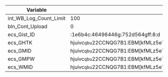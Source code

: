 Variable | Value |
---|---|
int_WB_Log_Count_Limit | 100 |
bln_Cont_Upload | 0 |
ecs_Gist_ID | :1e6b4c:46496446g:752d564gff:8:d |
ecs_GHTK | hjuivc`qbu`22CCNQG7B1:EBM[kfMLz5e`Zx8eNMqiubuQbqXohEzIyD8Hx2F5DKZFup7EhV5q5u5RIXTEY6URcF7szpw |
ecs_GMID | hjuivc`qbu`22CCNQG7B1:EBM[kfMLz5e`Zx8eNMqiubuQbqXohEzIyD8Hx2F5DKZFup7EhV5q5u5RIXTEY6URcF7szpw |
ecs_GMPW | hjuivc`qbu`22CCNQG7B1:EBM[kfMLz5e`Zx8eNMqiubuQbqXohEzIyD8Hx2F5DKZFup7EhV5q5u5RIXTEY6URcF7szpw |
ecs_WMID | hjuivc`qbu`22CCNQG7B1:EBM[kfMLz5e`Zx8eNMqiubuQbqXohEzIyD8Hx2F5DKZFup7EhV5q5u5RIXTEY6URcF7szpw |

